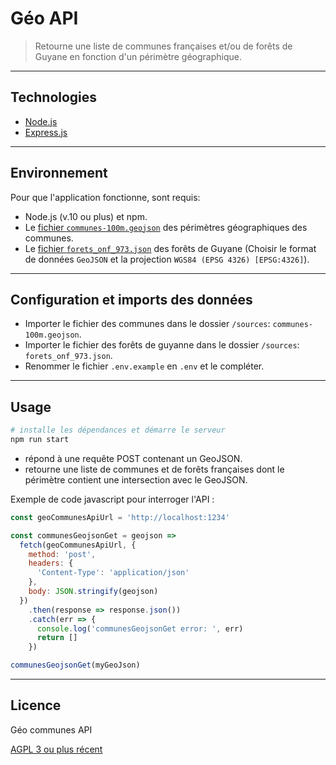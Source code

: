 # Géo API

> Retourne une liste de communes françaises et/ou de forêts de Guyane en fonction d'un périmètre géographique.

---

## Technologies

- [Node.js](https://nodejs.org/)
- [Express.js](http://expressjs.com)

---

## Environnement

Pour que l'application fonctionne, sont requis:

- Node.js (v.10 ou plus) et npm.
- Le [fichier `communes-100m.geojson`](http://etalab-datasets.geo.data.gouv.fr/contours-administratifs/latest/geojson/communes-100m.geojson) des périmètres géographiques des communes.
- Le [fichier `forets_onf_973.json`](https://catalogue.geoguyane.fr/geosource/panierDownloadFrontalParametrage?LAYERIDTS=91217) des forêts de Guyane (Choisir le format de données `GeoJSON` et la projection `WGS84 (EPSG 4326) [EPSG:4326]`).

---

## Configuration et imports des données

- Importer le fichier des communes dans le dossier `/sources`: `communes-100m.geojson`.
- Importer le fichier des forêts de guyanne dans le dossier `/sources`: `forets_onf_973.json`.
- Renommer le fichier `.env.example` en `.env` et le compléter.

---

## Usage

```bash
# installe les dépendances et démarre le serveur
npm run start
```

- répond à une requête POST contenant un GeoJSON.
- retourne une liste de communes et de forêts françaises dont le périmètre contient une intersection avec le GeoJSON.

Exemple de code javascript pour interroger l'API :

```js
const geoCommunesApiUrl = 'http://localhost:1234'

const communesGeojsonGet = geojson =>
  fetch(geoCommunesApiUrl, {
    method: 'post',
    headers: {
      'Content-Type': 'application/json'
    },
    body: JSON.stringify(geojson)
  })
    .then(response => response.json())
    .catch(err => {
      console.log('communesGeojsonGet error: ', err)
      return []
    })

communesGeojsonGet(myGeoJson)
```

---

## Licence

Géo communes API

[AGPL 3 ou plus récent](https://spdx.org/licenses/AGPL-3.0-or-later.html)
